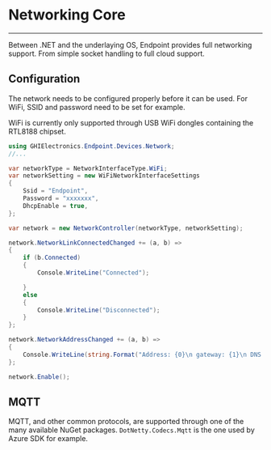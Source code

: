 # Networking Core

---

Between .NET and the underlaying OS, Endpoint provides full networking support. From simple socket handling to full cloud support.

## Configuration

The network needs to be configured properly before it can be used. For WiFi, SSID and password need to be set for example.

WiFi is currently only supported through USB WiFi dongles containing the RTL8188 chipset.


```cs
using GHIElectronics.Endpoint.Devices.Network;
//...

var networkType = NetworkInterfaceType.WiFi;
var networkSetting = new WiFiNetworkInterfaceSettings
{
    Ssid = "Endpoint",
    Password = "xxxxxxx",
    DhcpEnable = true,
};

var network = new NetworkController(networkType, networkSetting);

network.NetworkLinkConnectedChanged += (a, b) =>
{
    if (b.Connected)
    {
        Console.WriteLine("Connected");

    }
    else
    {
        Console.WriteLine("Disconnected");
    }
};

network.NetworkAddressChanged += (a, b) =>
{
    Console.WriteLine(string.Format("Address: {0}\n gateway: {1}\n DNS: {2}\n MAC: {3} ", b.Address, b.Gateway, b.Dns[0], b.MACAddress));
};

network.Enable();
```

## MQTT

MQTT, and other common protocols, are supported through one of the many available NuGet packages. `DotNetty.Codecs.Mqtt` is the one used by Azure SDK for example.
